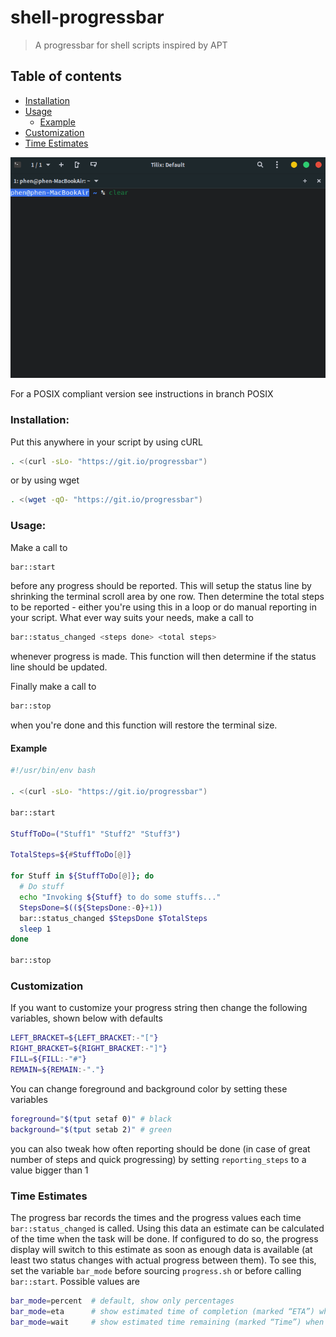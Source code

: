 # shell-progressbar
 > A progressbar for shell scripts inspired by APT

## Table of contents

- [Installation](#installation)
- [Usage](#usage)
  - [Example](#example)
- [Customization](#customization)
- [Time Estimates](#time-estimates)

![bar](https://raw.githubusercontent.com/phenonymous/shell-progressbar/master/images/progressbar.gif)

For a POSIX compliant version see instructions in branch POSIX

### Installation:

Put this anywhere in your script by using cURL

```sh
. <(curl -sLo- "https://git.io/progressbar")
```
or by using wget

```sh
. <(wget -qO- "https://git.io/progressbar")
```

### Usage:

Make a call to

```sh
bar::start
```
before any progress should be reported. This will setup the status line by shrinking the terminal scroll area by one row.
Then determine the total steps to be reported - either you're using this in a loop or do manual reporting in your script. What ever way suits your needs, make a call to

```sh
bar::status_changed <steps done> <total steps>
```
whenever progress is made. This function will then determine if the status line should be updated.

Finally make a call to

```sh
bar::stop
```
when you're done and this function will restore the terminal size.

#### Example

```sh
#!/usr/bin/env bash

. <(curl -sLo- "https://git.io/progressbar")

bar::start

StuffToDo=("Stuff1" "Stuff2" "Stuff3")

TotalSteps=${#StuffToDo[@]}

for Stuff in ${StuffToDo[@]}; do
  # Do stuff
  echo "Invoking ${Stuff} to do some stuffs..."
  StepsDone=$((${StepsDone:-0}+1))
  bar::status_changed $StepsDone $TotalSteps
  sleep 1
done

bar::stop
```

### Customization

If you want to customize your progress string then change the following variables, shown below with defaults

```sh
LEFT_BRACKET=${LEFT_BRACKET:-"["}
RIGHT_BRACKET=${RIGHT_BRACKET:-"]"}
FILL=${FILL:-"#"}
REMAIN=${REMAIN:-"."}
```
You can change foreground and background color by setting these variables
```sh
foreground="$(tput setaf 0)" # black
background="$(tput setab 2)" # green
```
you can also tweak how often reporting should be done (in case of great number of steps and quick progressing) by setting `reporting_steps` to a value bigger than 1

### Time Estimates

The progress bar records the times and the progress values each time `bar::status_changed` is called. Using this data an estimate can be calculated of the time when the task will be done. If configured to do so, the progress display will switch to this estimate as soon as enough data is available (at least two status changes with actual progress between them). To see this, set the variable `bar_mode` before sourcing `progress.sh` or before calling `bar::start`. Possible values are

```sh
bar_mode=percent  # default, show only percentages
bar_mode=eta      # show estimated time of completion (marked “ETA”) when an estimate is available
bar_mode=wait     # show estimated time remaining (marked “Time”) when an estimate is available
```

